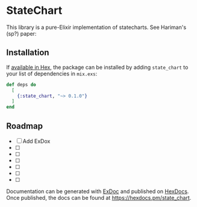 # StateChart

This library is a pure-Elixir implementation of statecharts.
See Hariman's (sp?) paper: <insert link here>



## Installation

If [available in Hex](https://hex.pm/docs/publish), the package can be installed
by adding `state_chart` to your list of dependencies in `mix.exs`:

```elixir
def deps do
  [
    {:state_chart, "~> 0.1.0"}
  ]
end
```

## Roadmap

- [ ] Add ExDox
- [ ]
- [ ]
- [ ]
- [ ]
- [ ]
- [ ]


Documentation can be generated with [ExDoc](https://github.com/elixir-lang/ex_doc)
and published on [HexDocs](https://hexdocs.pm). Once published, the docs can
be found at <https://hexdocs.pm/state_chart>.

